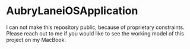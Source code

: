# AubryLaneiOSApplication
I can not make this repository public, because of proprietary constraints. Please reach out to me if you would like to see the working model of this project on my MacBook.
